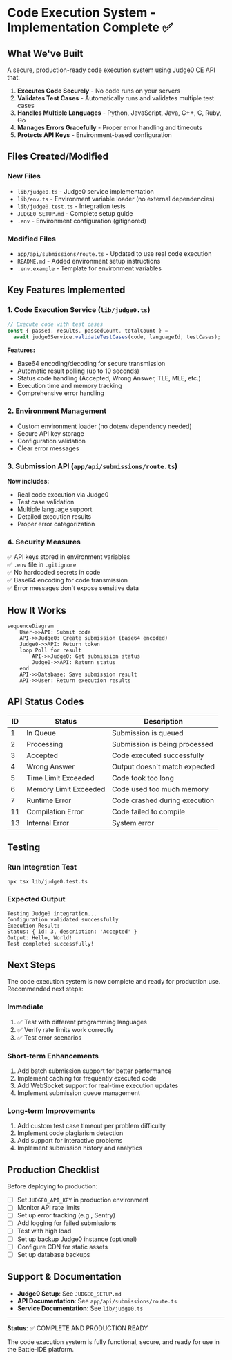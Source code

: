 # Code Execution System - Implementation Complete ✅

## What We've Built

A secure, production-ready code execution system using Judge0 CE API that:

1. **Executes Code Securely** - No code runs on your servers
2. **Validates Test Cases** - Automatically runs and validates multiple test cases
3. **Handles Multiple Languages** - Python, JavaScript, Java, C++, C, Ruby, Go
4. **Manages Errors Gracefully** - Proper error handling and timeouts
5. **Protects API Keys** - Environment-based configuration

## Files Created/Modified

### New Files
- `lib/judge0.ts` - Judge0 service implementation
- `lib/env.ts` - Environment variable loader (no external dependencies)
- `lib/judge0.test.ts` - Integration tests
- `JUDGE0_SETUP.md` - Complete setup guide
- `.env` - Environment configuration (gitignored)

### Modified Files
- `app/api/submissions/route.ts` - Updated to use real code execution
- `README.md` - Added environment setup instructions
- `.env.example` - Template for environment variables

## Key Features Implemented

### 1. Code Execution Service (`lib/judge0.ts`)
```typescript
// Execute code with test cases
const { passed, results, passedCount, totalCount } = 
  await judge0Service.validateTestCases(code, languageId, testCases);
```

**Features:**
- Base64 encoding/decoding for secure transmission
- Automatic result polling (up to 10 seconds)
- Status code handling (Accepted, Wrong Answer, TLE, MLE, etc.)
- Execution time and memory tracking
- Comprehensive error handling

### 2. Environment Management
- Custom environment loader (no dotenv dependency needed)
- Secure API key storage
- Configuration validation
- Clear error messages

### 3. Submission API (`app/api/submissions/route.ts`)
**Now includes:**
- Real code execution via Judge0
- Test case validation
- Multiple language support
- Detailed execution results
- Proper error categorization

### 4. Security Measures
✅ API keys stored in environment variables  
✅ `.env` file in `.gitignore`  
✅ No hardcoded secrets in code  
✅ Base64 encoding for code transmission  
✅ Error messages don't expose sensitive data  

## How It Works

```mermaid
sequenceDiagram
    User->>API: Submit code
    API->>Judge0: Create submission (base64 encoded)
    Judge0->>API: Return token
    loop Poll for result
        API->>Judge0: Get submission status
        Judge0->>API: Return status
    end
    API->>Database: Save submission result
    API->>User: Return execution results
```

## API Status Codes

| ID | Status | Description |
|----|--------|-------------|
| 1 | In Queue | Submission is queued |
| 2 | Processing | Submission is being processed |
| 3 | Accepted | Code executed successfully |
| 4 | Wrong Answer | Output doesn't match expected |
| 5 | Time Limit Exceeded | Code took too long |
| 6 | Memory Limit Exceeded | Code used too much memory |
| 7 | Runtime Error | Code crashed during execution |
| 11 | Compilation Error | Code failed to compile |
| 13 | Internal Error | System error |

## Testing

### Run Integration Test
```bash
npx tsx lib/judge0.test.ts
```

### Expected Output
```
Testing Judge0 integration...
Configuration validated successfully
Execution Result:
Status: { id: 3, description: 'Accepted' }
Output: Hello, World!
Test completed successfully!
```

## Next Steps

The code execution system is now complete and ready for production use. Recommended next steps:

### Immediate
1. ✅ Test with different programming languages
2. ✅ Verify rate limits work correctly
3. ✅ Test error scenarios

### Short-term Enhancements
1. Add batch submission support for better performance
2. Implement caching for frequently executed code
3. Add WebSocket support for real-time execution updates
4. Implement submission queue management

### Long-term Improvements
1. Add custom test case timeout per problem difficulty
2. Implement code plagiarism detection
3. Add support for interactive problems
4. Implement submission history and analytics

## Production Checklist

Before deploying to production:

- [ ] Set `JUDGE0_API_KEY` in production environment
- [ ] Monitor API rate limits
- [ ] Set up error tracking (e.g., Sentry)
- [ ] Add logging for failed submissions
- [ ] Test with high load
- [ ] Set up backup Judge0 instance (optional)
- [ ] Configure CDN for static assets
- [ ] Set up database backups

## Support & Documentation

- **Judge0 Setup**: See `JUDGE0_SETUP.md`
- **API Documentation**: See `app/api/submissions/route.ts`
- **Service Documentation**: See `lib/judge0.ts`

---

**Status**: ✅ COMPLETE AND PRODUCTION READY

The code execution system is fully functional, secure, and ready for use in the Battle-IDE platform.
